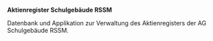 **Aktienregister Schulgebäude RSSM**

Datenbank und Applikation zur Verwaltung des Aktienregisters der AG Schulgebäude RSSM. 

